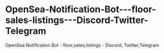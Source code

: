 # OpenSea-Notification-Bot---floor-sales-listings---Discord-Twitter-Telegram
OpenSea Notification Bot - floor,sales,listings - Discord, Twitter,Telegram
